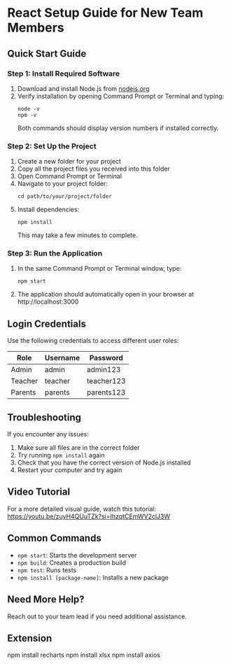 # React Setup Guide for New Team Members

## Quick Start Guide

### Step 1: Install Required Software

1. Download and install Node.js from [nodejs.org](https://nodejs.org/)
2. Verify installation by opening Command Prompt or Terminal and typing:
   ```
   node -v
   npm -v
   ```
   Both commands should display version numbers if installed correctly.

### Step 2: Set Up the Project

1. Create a new folder for your project
2. Copy all the project files you received into this folder
3. Open Command Prompt or Terminal
4. Navigate to your project folder:
   ```
   cd path/to/your/project/folder
   ```
5. Install dependencies:
   ```
   npm install
   ```
   This may take a few minutes to complete.

### Step 3: Run the Application

1. In the same Command Prompt or Terminal window, type:
   ```
   npm start
   ```
2. The application should automatically open in your browser at http://localhost:3000

## Login Credentials

Use the following credentials to access different user roles:

| Role    | Username | Password   |
| ------- | -------- | ---------- |
| Admin   | admin    | admin123   |
| Teacher | teacher  | teacher123 |
| Parents | parents  | parents123 |

## Troubleshooting

If you encounter any issues:

1. Make sure all files are in the correct folder
2. Try running `npm install` again
3. Check that you have the correct version of Node.js installed
4. Restart your computer and try again

## Video Tutorial

For a more detailed visual guide, watch this tutorial:
https://youtu.be/zuyH4QUuTZk?si=IhzqtCEmWV2clJ3W

## Common Commands

- `npm start`: Starts the development server
- `npm build`: Creates a production build
- `npm test`: Runs tests
- `npm install [package-name]`: Installs a new package

## Need More Help?

Reach out to your team lead if you need additional assistance.

## Extension

npm install recharts
npm install xlsx
npm install axios
